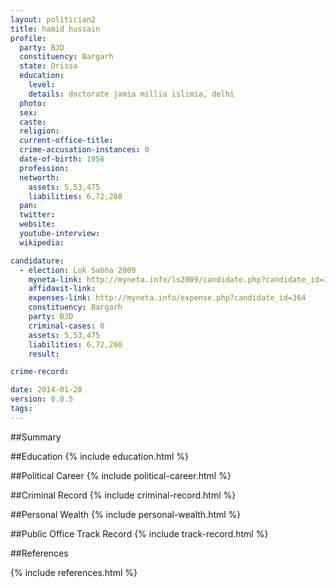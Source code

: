 ```yaml
---
layout: politician2
title: hamid hussain
profile: 
  party: BJD
  constituency: Bargarh
  state: Orissa
  education: 
    level: 
    details: doctorate jamia millia islimia, delhi
  photo: 
  sex: 
  caste: 
  religion: 
  current-office-title: 
  crime-accusation-instances: 0
  date-of-birth: 1956
  profession: 
  networth: 
    assets: 5,53,475
    liabilities: 6,72,260
  pan: 
  twitter: 
  website: 
  youtube-interview: 
  wikipedia: 

candidature: 
  - election: Lok Sabha 2009
    myneta-link: http://myneta.info/ls2009/candidate.php?candidate_id=364
    affidavit-link: 
    expenses-link: http://myneta.info/expense.php?candidate_id=364
    constituency: Bargarh 
    party: BJD
    criminal-cases: 0
    assets: 5,53,475
    liabilities: 6,72,260
    result:  

crime-record: 

date: 2014-01-28
version: 0.0.5
tags: 
---
```

##Summary


##Education
{% include education.html %}


##Political Career
{% include political-career.html %}


##Criminal Record
{% include criminal-record.html %}


##Personal Wealth
{% include personal-wealth.html %}


##Public Office Track Record
{% include track-record.html %}


##References


{% include references.html %}